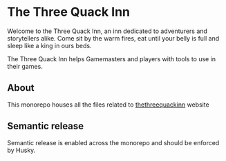 # The Three Quack Inn
Welcome to the Three Quack Inn, an inn dedicated to adventurers and storytellers alike. Come sit by the warm fires, eat until your belly is full and sleep like a king in ours beds. 

The Three Quack Inn helps Gamemasters and players with tools to use in their games.

## About
This monorepo houses all the files related to <a href="https://thethreequackinn.com/" target="_blank">thethreequackinn</a> website

## Semantic release
Semantic release is enabled across the monorepo and should be enforced by Husky.
